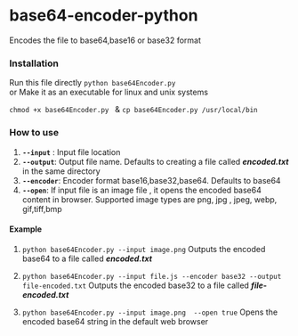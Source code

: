 # base64-encoder-python

Encodes the file to base64,base16 or base32 format

### Installation
Run this file directly ```python base64Encoder.py```  
or
Make it as an executable for linux and unix systems  

```chmod +x base64Encoder.py ``` & ```cp base64Encoder.py /usr/local/bin```

### How to use
1. **`--input`** : Input file location
2. **`--output`**: Output file name. Defaults to creating a file called ***encoded.txt*** in the same directory
3. **`--encoder`**: Encoder format base16,base32,base64. Defaults to base64
4. **`--open`**: If input file is an image file , it opens the encoded base64 content in browser. Supported image types are png, jpg , jpeg, webp, gif,tiff,bmp

#### Example
1. ```python base64Encoder.py --input image.png```
Outputs the encoded base64 to a file called ***encoded.txt***

2. ```python base64Encoder.py --input file.js --encoder base32 --output file-encoded.txt```
Outputs the encoded base32  to a file called ***file-encoded.txt***

3. ```python base64Encoder.py --input image.png  --open true```
Opens the encoded base64 string in the default web browser